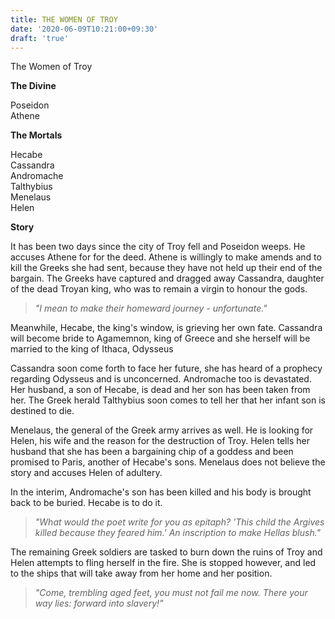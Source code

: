 ```yaml
---
title: THE WOMEN OF TROY
date: '2020-06-09T10:21:00+09:30'
draft: 'true'
---
```

The Women of Troy

**The Divine**

Poseidon\
Athene

**The Mortals**

Hecabe\
Cassandra\
Andromache\
Talthybius\
Menelaus\
Helen

**Story**

It has been two days since the city of Troy fell and Poseidon weeps. He accuses Athene for for the deed. Athene is willingly to make amends and to kill the Greeks she had sent, because they have not held up their end of the bargain. The Greeks have captured and dragged away Cassandra, daughter of the dead Troyan king, who was to remain a virgin to honour the gods.

> _"I mean to make their homeward journey - unfortunate."_

Meanwhile, Hecabe, the king's window, is grieving her own fate. Cassandra will become bride to Agamemnon, king of Greece and she herself will be married to the king of Ithaca, Odysseus

Cassandra soon come forth to face her future, she has heard of a prophecy regarding Odysseus and is unconcerned. Andromache too is devastated. Her husband, a son of Hecabe, is dead and her son has been taken from her. The Greek herald Talthybius soon comes to tell her that her infant son is destined to die. 

Menelaus, the general of the Greek army arrives as well. He is looking for Helen, his wife and the reason for the destruction of Troy. Helen tells her husband that she has been a bargaining chip of a goddess and been promised to Paris, another of Hecabe's sons. Menelaus does not believe the story and accuses Helen of adultery.

In the interim, Andromache's son has been killed and his body is brought back to be buried. Hecabe is to do it.

> _"What would the poet write for you as epitaph? 'This child the Argives killed because they feared him.' An inscription to make Hellas blush."_

The remaining Greek soldiers are tasked to burn down the ruins of Troy and Helen attempts to fling herself in the fire. She is stopped however, and led to the ships that will take away from her home and her position.

> _"Come, trembling aged feet, you must not fail me now. There your way lies: forward into slavery!"_
